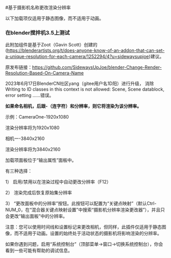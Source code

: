 #基于摄影机名称更改渲染分辨率

以下加载项仅适用于静态图像，而不适用于动画。


### 在blender搅拌机3.5上测试


此附加组件是基于Zoot（Gavin Scott）创建的(https://blenderartists.org/t/does-anyone-know-of-an-addon-that-can-set-a-unique-resolution-for-each-camera/1252294/4?u=sidewaysupjoe)建议。

原发布链接：https://github.com/SidewaysUpJoe/blender-Change-Render-Resolution-Based-On-Camera-Name 

2023年6月17日BlenderCN社区yang（gitee用户名1D阳）进行升级，
消除Writing to ID classes in this context is not allowed: Scene, Scene datablock, error setting ......错误。


 **如果命名相机，后跟-（连字符）和分辨率，则它将渲染为该分辨率。** 

示例：CameraOne-1920x1080

渲染分辨率将为1920x1080


相机一-3840x2160

渲染分辨率将为3840x2160


加载项面板位于“输出属性”面板中。

有三种选择：

1） 启用/禁用以在渲染过程中自动更改分辨率（F12）

2） 渲染完成后恢复原始集分辨率

3） “更改面板中的分辨率”按钮。此按钮可以配置为“关键点映射”（默认Ctrl-NUM_0，在“混合器关键点映射设置”中搜索“摄影机分辨率渲染更改器”），并且只会更改“输出面板”中的分辨率。


注意：您可以使用时间线和设置标记来更改相机，但同样，此插件仅适用于静态图像，而不适用于动画。设置的始终处于活动状态的摄影机将影响渲染的分辨率。


如果你遇到问题，启用“系统控制台”（顶部菜单->窗口->切换系统控制台），你会看到一些可能有帮助的调试信息。